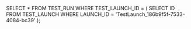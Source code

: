 SELECT * 
FROM TEST_RUN 
WHERE TEST_LAUNCH_ID = (
    SELECT ID 
    FROM TEST_LAUNCH 
    WHERE LAUNCH_ID = 'TestLaunch_186b9f5f-7533-4084-bc39'
);

